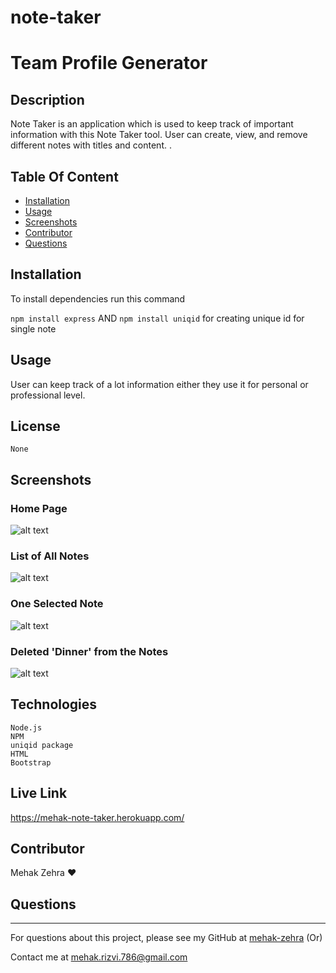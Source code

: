 # note-taker
# Team Profile Generator
  ## Description  
  Note Taker is an application which is used to keep track of important information with this Note Taker tool. User can create, view, and remove different notes with titles and content. .

  ## Table Of Content  
  * [Installation](#installation)
  * [Usage](#usage)
  * [Screenshots](#screeshots)
  * [Contributor](#contributor)
  * [Questions](#questions)

  ## Installation  
  To install dependencies run this command 

  ```npm install express``` AND  ```npm install uniqid``` for creating unique id for single note

  ## Usage  
  User can keep track of a lot information either they use it for personal or professional level.

  ## License  
    None

## Screenshots
### Home Page
  ![alt text](./public/assets/images/screenshot1.png)
### List of All Notes
  ![alt text](./public/assets/images/screenshot2.png)
### One Selected Note 
  ![alt text](./public/assets/images/screenshot3.png)
### Deleted 'Dinner' from the Notes
  ![alt text](./public/assets/images/screenshot4.png)
  
  ## Technologies

    Node.js
    NPM
    uniqid package
    HTML
    Bootstrap

## Live Link
https://mehak-note-taker.herokuapp.com/
  ## Contributor  
  Mehak Zehra ♥
  ## Questions  
  - - -
  For questions about this project, please see my GitHub at [mehak-zehra](https://github.com/mehak-zehra)  (Or) 

  Contact me at mehak.rizvi.786@gmail.com